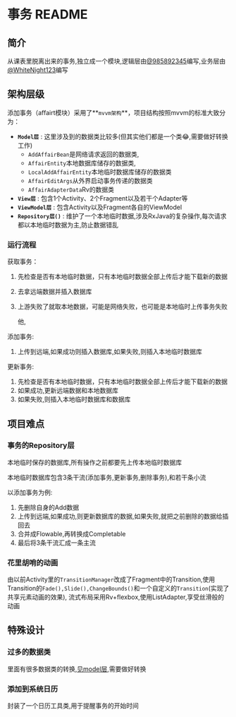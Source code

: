 # 事务 README

## 简介

从课表里脱离出来的事务,独立成一个模块,逻辑层由[@985892345](https://github.com/985892345)编写,业务层由[@WhiteNight123](https://github.com/WhiteNight123)编写

## 架构层级

添加事务（affairt模块）采用了**`mvvm架构`**，项目结构按照mvvm的标准大致分为：

- **`Model层`** : 这里涉及到的数据类比较多(但其实他们都是一个类😂,需要做好转换工作)
  - `AddAffairBean`是网络请求返回的数据类,
  - `AffairEntity`本地数据库储存的数据类,
  - `LocalAddAffairEntity`本地临时数据库储存的数据类
  - `AffairEditArgs`从外界启动事务传递的数据类
  - `AffairAdapterData`Rv的数据类
- **`View层`** : 包含1个Activity、2个Fragment以及若干个Adapter等
- **`ViewModel层`** : 包含Activity以及Fragment各自的ViewModel
- **`Repository层()`** : 维护了一个本地临时数据,涉及RxJava的复杂操作,每次请求都以本地临时数据为主,防止数据错乱

### 运行流程

获取事务：

1. 先检查是否有本地临时数据，只有本地临时数据全部上传后才能下载新的数据

2. 去拿远端数据并插入数据库

3. 上游失败了就取本地数据，可能是网络失败，也可能是本地临时上传事务失败

   他,

添加事务:

1. 上传到远端,如果成功则插入数据库,如果失败,则插入本地临时数据库

更新事务:

1. 先检查是否有本地临时数据，只有本地临时数据全部上传后才能下载新的数据
2. 如果成功,更新远端数据和本地数据库
3. 如果失败,则插入本地临时数据库和数据库




## 项目难点

### 事务的Repository层

本地临时保存的数据库,所有操作之前都要先上传本地临时数据库

本地临时数据库包含3条干流(添加事务,更新事务,删除事务),和若干条小流

以添加事务为例:

1. 先删除自身的Add数据
2. 上传到远端,如果成功,则更新数据库的数据,如果失败,就把之前删除的数据给插回去
3. 合并成Flowable,再转换成Completable
4. 最后将3条干流汇成一条主流

### 花里胡哨的动画

由以前Activity里的`TransitionManager`改成了Fragment中的Transition,使用Transition的`Fade(),Slide(),ChangeBounds()`和一个自定义的`Transition`(实现了共享元素动画的效果),
流式布局采用Rv+flexbox,使用ListAdapter,享受丝滑般的动画

## 特殊设计

### 过多的数据类

里面有很多数据类的转换,[见model层](#架构层级),需要做好转换

### 添加到系统日历

封装了一个日历工具类,用于提醒事务的开始时间


